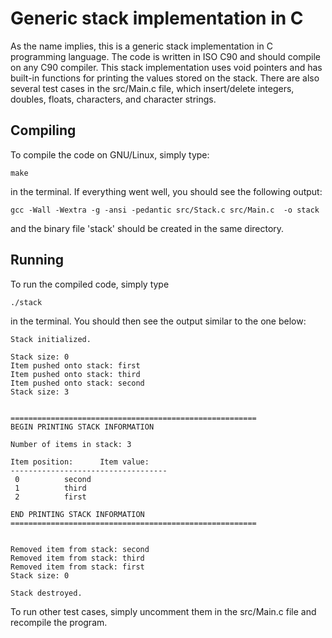 # Generic stack implementation in C
As the name implies, this is a generic stack implementation in C programming language.  The code is written in ISO C90 and should compile on any C90 compiler.  This stack implementation uses void pointers and has built-in functions for printing the values stored on the stack.  There are also several test cases in the src/Main.c file, which insert/delete integers, doubles, floats, characters, and character strings.

## Compiling
To compile the code on GNU/Linux, simply type:

```
make
```
in the terminal.  If everything went well, you should see the following output:
```
gcc -Wall -Wextra -g -ansi -pedantic src/Stack.c src/Main.c  -o stack
```
and the binary file 'stack' should be created in the same directory.

## Running
To run the compiled code, simply type
```
./stack
```
in the terminal.  You should then see the output similar to the one below:
```
Stack initialized.

Stack size: 0 
Item pushed onto stack: first 
Item pushed onto stack: third 
Item pushed onto stack: second 
Stack size: 3 


=======================================================
BEGIN PRINTING STACK INFORMATION

Number of items in stack: 3

Item position:		Item value:
-----------------------------------
 0			second
 1			third
 2			first

END PRINTING STACK INFORMATION
=======================================================


Removed item from stack: second 
Removed item from stack: third 
Removed item from stack: first 
Stack size: 0 

Stack destroyed.
```
To run other test cases, simply uncomment them in the src/Main.c file and recompile the program.
